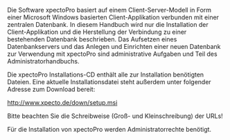 Die Software xpectoPro basiert auf einem Client-Server-Modell in Form einer Microsoft Windows basierten Client-Applikation verbunden mit einer zentralen Datenbank. In diesem Handbuch wird nur die Installation der Client-Applikation und die Herstellung der Verbindung zu einer bestehenden Datenbank beschrieben. 
Das Aufsetzen eines Datenbankservers und das Anlegen und Einrichten einer neuen Datenbank zur Verwendung mit xpectoPro sind administrative Aufgaben und Teil des Administratorhandbuchs.


Die xpectoPro Installations-CD enthält alle zur Installation benötigten Dateien. Eine aktuelle Installationsdatei steht außerdem unter folgender Adresse zum Download bereit:

http://www.xpecto.de/down/setup.msi

Bitte beachten Sie die Schreibweise (Groß- und Kleinschreibung) der URLs!

Für die Installation von xpectoPro werden Administratorrechte benötigt.
